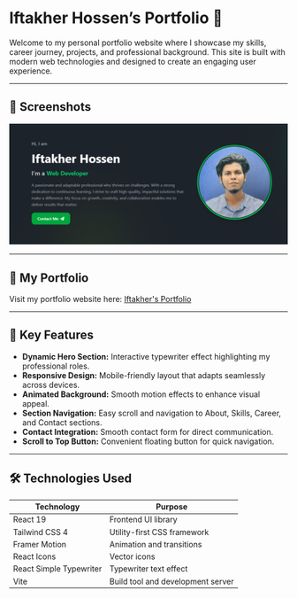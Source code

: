 # Iftakher Hossen’s Portfolio 🌟

Welcome to my personal portfolio website where I showcase my skills, career journey, projects, and professional background. This site is built with modern web technologies and designed to create an engaging user experience.

---

## 📸 Screenshots

![Portfolio Screenshot](https://raw.githubusercontent.com/iftakhersifat/iftakhersifat.github.io/main/public/assets/my-portfolio.png)

---

## 🔗 My Portfolio

Visit my portfolio website here: [Iftakher's Portfolio](https://iftakhersifat.github.io)

---

## 🎯 Key Features

- **Dynamic Hero Section:** Interactive typewriter effect highlighting my professional roles.
- **Responsive Design:** Mobile-friendly layout that adapts seamlessly across devices.
- **Animated Background:** Smooth motion effects to enhance visual appeal.
- **Section Navigation:** Easy scroll and navigation to About, Skills, Career, and Contact sections.
- **Contact Integration:** Smooth contact form for direct communication.
- **Scroll to Top Button:** Convenient floating button for quick navigation.

---

## 🛠 Technologies Used

| Technology              | Purpose                           |
| ----------------------- | --------------------------------- |
| React 19                | Frontend UI library               |
| Tailwind CSS 4          | Utility-first CSS framework       |
| Framer Motion           | Animation and transitions         |
| React Icons             | Vector icons                      |
| React Simple Typewriter | Typewriter text effect            |
| Vite                    | Build tool and development server |
